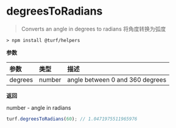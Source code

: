 # degreesToRadians

> Converts an angle in degrees to radians
> 将角度转换为弧度

```text
> npm install @turf/helpers
```

**参数**

| 参数    | 类型   | 描述                            |
| :------ | :----- | :------------------------------ |
| degrees | number | angle between 0 and 360 degrees |

**返回**

number - angle in radians

```js
turf.degreesToRadians(60); // 1.0471975511965976
```